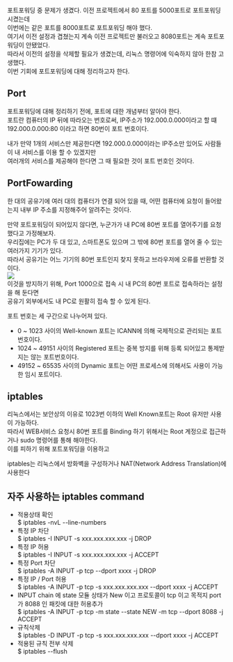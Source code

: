 포트포워딩 중 문제가 생겼다.
이전 프로젝트에서 80 포트를 5000포트로 포트포워딩 시켰는데  
이번에는 같은 포트를 8000포트로 포트포워딩 해야 했다.  
여기서 이전 설정과 겹쳤는지 계속 이전 프로젝트만 불러오고 8080포트는 계속 포트포워딩이 안됐었다.  
따라서 이전의 설정을 삭제할 필요가 생겼는데, 리눅스 명령어에 익숙하지 않아 한참 고생했다.  
이번 기회에 포트포워딩에 대해 정리하고자 한다.  

## Port
포트포워딩에 대해 정리하기 전에, 포트에 대한 개념부터 알아야 한다.  
포트란 컴퓨터의 IP 뒤에 따라오는 번호로써, IP주소가 192.000.0.000이라고 할 떄  
192.000.0.000:80 이라고 하면 80번이 포트 번호이다.  

내가 만약 1개의 서비스만 제공한다면 192.000.0.000이라는 IP주소만 있어도 사람들이 내 서비스를 이용 할 수 있겠지만  
여러개의 서비스를 제공해야 한다면 그 때 필요한 것이 포트 번호인 것이다.  

## PortFowarding 
한 대의 공유기에 여러 대의 컴퓨터가 연결 되어 있을 때, 어떤 컴퓨터에 요청이 들어왔는지 내부 IP 주소를 지정해주어 알려주는 것이다.

만약 포트포워딩이 되어있지 않다면, 누군가가 내 PC에 80번 포트를 열어주기를 요청했다고 가정해보자.  
우리집에는 PC가 두 대 있고, 스마트폰도 있으며 그 밖에 80번 포트를 열어 줄 수 있는 여러가지 기기가 있다.  
따라서 공유기는 어느 기기의 80번 포트인지 찾지 못하고 브라우저에 오류를 반환할 것이다.  
<img src="https://user-images.githubusercontent.com/43599437/142602740-d42bb076-5c26-4b17-b2d6-a09da887b369.png"/>  
이것을 방지하기 위해, Port 1000으로 접속 시 내 PC의 80번 포트로 접속하라는 설정을 해 둔다면  
공유기 외부에서도 내 PC로 원활히 접속 할 수 있게 된다.  

포트 번호는 세 구간으로 나누어져 있다.
- 0 ~ 1023 사이의 Well-known 포트는 ICANN에 의해 국제적으로 관리되는 포트번호이다.  
- 1024 ~ 49151 사이의 Registered 포트는 중복 방지를 위해 등록 되어있고 통제받지는 않는 포트번호이다.  
- 49152 ~ 65535 사이의 Dynamic 포트는 어떤 프로세스에 의해서도 사용이 가능한 임시 포트이다.  

## iptables
리눅스에서는 보안상의 이유로 1023번 이하의 Well Known포트는 Root 유저만 사용이 가능하다.  
따라서 WEB서비스 요청시 80번 포트를 Binding 하기 위해서는 Root 계정으로 접근하거나 sudo 명령어를 통해 해야한다.  
이를 피하기 위해 포트포워딩을 이용하고

iptables는 리눅스에서 방화벽을 구성하거나 NAT(Network Address Translation)에 사용한다

## 자주 사용하는 iptables command  
- 적용상태 확인  
$ iptables -nvL --line-numbers  
- 특정 IP 차단  
$ iptables -I INPUT -s xxx.xxx.xxx.xxx -j DROP  
- 특정 IP 허용  
$ iptables -I INPUT -s xxx.xxx.xxx.xxx -j ACCEPT  
- 특정 Port 차단  
$ iptables -A INPUT -p tcp --dport xxxx -j DROP  
- 특정 IP / Port 허용  
$ iptables -A INPUT -p tcp -s xxx.xxx.xxx.xxx --dport xxxx -j ACCEPT  
- INPUT chain 에 state 모듈 상태가 New 이고 프로토콜이 tcp 이고 목적지 port 가 8088 인 패킷에 대한 허용추가  
$ iptables -A INPUT -p tcp -m state --state NEW -m tcp --dport 8088 -j ACCEPT  
- 규칙삭제  
$ iptables -D INPUT -p tcp -s xxx.xxx.xxx.xxx --dport xxxx -j ACCEPT  
- 적용된 규칙 전부 삭제  
$ iptables --flush  

